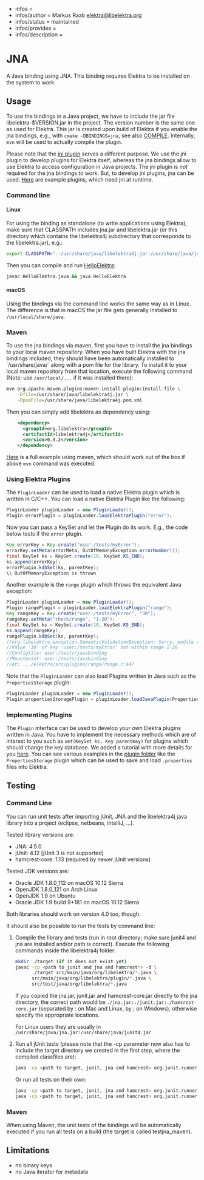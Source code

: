 - infos =
- infos/author = Markus Raab <elektra@libelektra.org>
- infos/status = maintained
- infos/provides =
- infos/description =

# JNA

A Java binding using JNA. This binding requires Elektra to be installed on
the system to work.

## Usage

To use the bindings in a Java project, we have to include the jar file
libelektra-\$VERSION.jar in the project. The version number is the same
one as used for Elektra. This jar is created upon build of Elektra if
you enable the jna bindings, e.g., with `cmake -DBINDINGS=jna`, see also
[COMPILE](/doc/COMPILE.md#bindings). Internally, `mvn` will be used to
actually compile the plugin.

Please note that the [jni plugin](/src/plugins/jni) serves a different purpose. We
use the jni plugin to develop plugins for Elektra itself, whereas the jna
bindings allow to use Elektra to access configuration in Java projects. The jni
plugin is _not_ required for the jna bindings to work. But, to develop
jni plugins, jna can be used. [Here](libelektra4j/plugin) are example
plugins, which need jni at runtime.

### Command line

#### Linux

For using the binding as standalone (to write applications using Elektra),
make sure that CLASSPATH includes jna.jar and libelektra.jar (or this directory
which contains the libelektra4j subdirectory that corresponds to the
libelektra.jar), e.g.:

```sh
export CLASSPATH=".:/usr/share/java/libelektra4j.jar:/usr/share/java/jna.jar"
```

Then you can compile and run [HelloElektra](HelloElektra.java):

```sh
javac HelloElektra.java && java HelloElektra
```

#### macOS

Using the bindings via the command line works the same way as in Linux. The
difference is that in macOS the jar file gets generally installed to
`/usr/local/share/java`.

### Maven

To use the jna bindings via maven, first you have to install the jna bindings
to your local maven repository. When you have built Elektra with the jna
bindings included, they should have been automatically installed to
´/usr/share/java/´ along with a pom file for the library. To install it to your
local maven repository from that location, execute the following command
(Note: use `/usr/local/...` if it was installed there):

```sh
mvn org.apache.maven.plugins:maven-install-plugin:install-file \
    -Dfile=/usr/share/java/libelektra4j.jar \
    -DpomFile=/usr/share/java/libelektra4j.pom.xml
```

Then you can simply add libelektra as dependency using:

```xml
    <dependency>
      <groupId>org.libelektra</groupId>
      <artifactId>libelektra4j</artifactId>
      <version>0.9.2</version>
    </dependency>
```

[Here](../../examples/external/java/read-keys-example/pom.xml) is a full example using maven,
which should work out of the box if above `mvn` command was executed.

### Using Elektra Plugins

The `PluginLoader` can be used to load a native Elektra plugin which is written in C/C++.
You can load a native Elektra Plugin like the following:

```java
PluginLoader pluginLoader = new PluginLoader();
Plugin errorPlugin = pluginLoader.loadElektraPlugin("error");
```

Now you can pass a KeySet and let the Plugin do its work. E.g., the code below tests if the `error` plugin.

```java
Key errorKey = Key.create("user:/tests/myError");
errorKey.setMeta(errorMeta, OutOfMemoryException.errorNumber());
final KeySet ks = KeySet.create(10, KeySet.KS_END);
ks.append(errorKey);
errorPlugin.kdbSet(ks, parentKey);
\\ OutOfMemoryException is thrown
```

Another example is the `range` plugin which throws the equivalent Java exception:

```java
PluginLoader pluginLoader = new PluginLoader();
Plugin rangePlugin = pluginLoader.loadElektraPlugin("range");
Key rangeKey = Key.create("user:/tests/myError", "30");
rangeKey.setMeta("check/range", "1-20");
final KeySet ks = KeySet.create(10, KeySet.KS_END);
ks.append(rangeKey);
rangePlugin.kdbSet(ks, parentKey);
//org.libelektra.exception.SemanticValidationException: Sorry, module range issued error C03200:
//Value '30' of key 'user:/tests/myError' not within range 1-20
//Configfile: user:/tests/javabinding
//Mountpoint: user:/tests/javabinding
//At: .../elektra/src/plugins/range/range.c:447
```

Note that the `PluginLoader` can also load Plugins written in Java such as the `PropertiesStorage` plugin:

```java
PluginLoader pluginLoader = new PluginLoader();
Plugin propertiesStoragePlugin = pluginLoader.loadJavaPlugin(PropertiesStorage.PLUGIN_NAME);
```

### Implementing Plugins

The `Plugin` interface can be used to develop your _own_ Elektra plugins written in Java.
You have to implement the necessary methods which are of interest to you such as
`set(KeySet ks, Key parentKey)` for plugins which should change the key database.
We added a tutorial with more details for you [here](../../../doc/tutorials/java-plugins.md).
You can see various examples in the [plugin folder](src/main/java/org/libelektra/plugin) like the `PropertiesStorage` plugin
which can be used to save and load `.properties` files into Elektra.

## Testing

### Command Line

You can run unit tests after importing jUnit, JNA and the libelektra4j java
library into a project (eclipse, netbeans, intelliJ, ...).

Tested library versions are:

- JNA: 4.5.0
- jUnit: 4.12 [jUnit 3 is not supported]
- hamcrest-core: 1.13 (required by newer jUnit versions)

Tested JDK versions are:

- Oracle JDK 1.8.0_112 on macOS 10.12 Sierra
- OpenJDK 1.8.0_121 on Arch Linux
- OpenJDK 1.9 on Ubuntu
- Oracle JDK 1.9 build 9+181 on macOS 10.12 Sierra

Both libraries should work on version 4.0 too, though.

It should also be possible to run the tests by command line:

1.  Compile the library and tests (run in root directory; make sure junit4 and
    jna are installed and/or path is correct). Execute the following commands inside
    the libelektra4j folder:

    ```sh
    mkdir ./target (if it does not exist yet)
    javac -cp <path to junit and jna and hamcrest*> -d \
          ./target src/main/java/org/libelektra/*.java \
          src/main/java/org/libelektra/plugin/*.java \
          src/test/java/org/libelektra/*.java
    ```

    If you copied the jna.jar, junit.jar and hamcrest-core.jar directly to the
    jna directory, the correct path would be `./jna.jar:./junit.jar:./hamcrest-core.jar`
    (separated by : on Mac and Linux, by ; on Windows), otherwise specify the
    appropriate locations.

    For Linux users they are usually in `/usr/share/java/jna.jar:/usr/share/java/junit4.jar`

2.  Run all jUnit tests (please note that the -cp parameter now also has to
    include the target directory we created in the first step, where the compiled
    classfiles are):

    ```sh
    java -cp <path to target, junit, jna and hamcrest> org.junit.runner.JUnitCore org.libelektra.AllTests
    ```

    Or run all tests on their own:

    ```sh
    java -cp <path to target, junit, jna and hamcrest> org.junit.runner.JUnitCore org.libelektra.KeyTest
    java -cp <path to target, junit, jna and hamcrest> org.junit.runner.JUnitCore org.libelektra.KeySetTest
    ```

### Maven

When using Maven, the unit tests of the bindings will be automatically executed
if you run all tests on a build (the target is called testjna_maven).

## Limitations

- no binary keys
- no Java iterator for metadata
